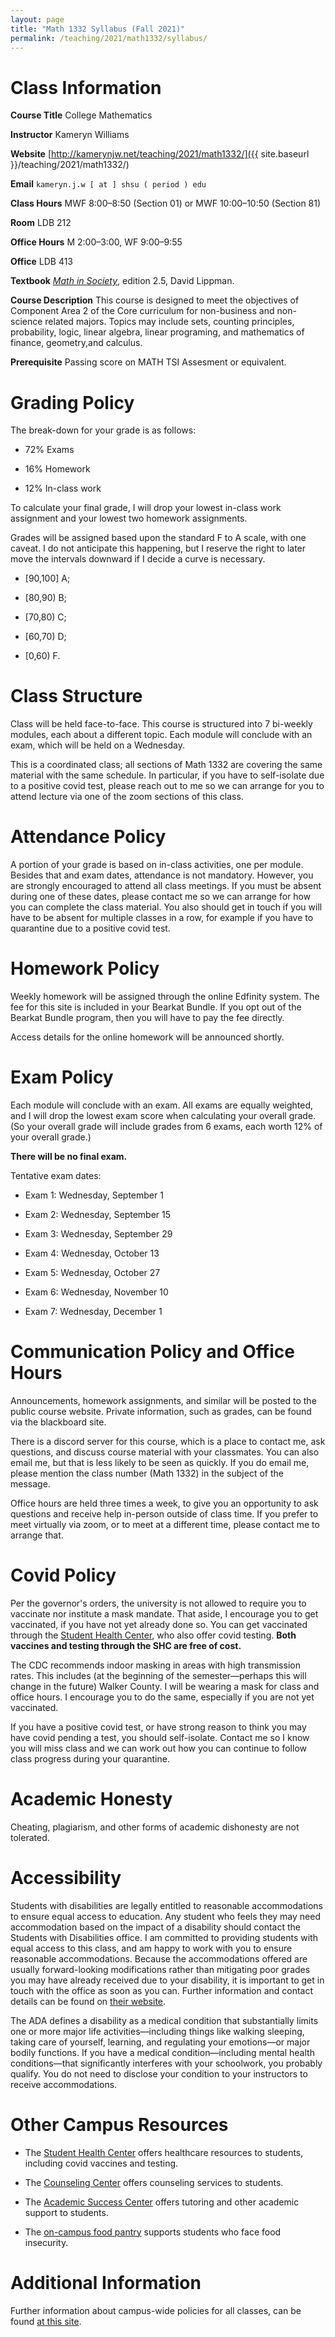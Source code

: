 ```yaml
---
layout: page
title: "Math 1332 Syllabus (Fall 2021)"
permalink: /teaching/2021/math1332/syllabus/
---
```


Class Information
=====

**Course Title** College Mathematics

**Instructor** Kameryn Williams

**Website** [http://kamerynjw.net/teaching/2021/math1332/]({{ site.baseurl }}/teaching/2021/math1332/)

**Email** `kameryn.j.w [ at ] shsu ( period ) edu`

**Class Hours** MWF 8:00–8:50 (Section 01) or MWF 10:00–10:50 (Section 81)

**Room** LDB 212

**Office Hours** M 2:00–3:00, WF 9:00–9:55

**Office** LDB 413

**Textbook** [*Math in Society*](http://www.opentextbookstore.com/mathinsociety), edition 2.5, David Lippman.

**Course Description** This course is designed to meet the objectives of Component Area 2 of the Core curriculum for non-business and non-science related majors. Topics may include sets, counting principles, probability, logic, linear algebra, linear programing, and mathematics of finance, geometry,and calculus.

**Prerequisite** Passing score on MATH TSI Assesment or equivalent.

Grading Policy
=======

The break-down for your grade is as follows:

* 72% Exams

* 16% Homework

* 12% In-class work

To calculate your final grade, I will drop your lowest in-class work assignment and your lowest two homework assignments.

Grades will be assigned based upon the standard F to A scale, with one caveat. I do not anticipate this happening, but I reserve the right to later move the intervals downward if I decide a curve is necessary.

* [90,100] A; 

* [80,90) B; 

* [70,80) C; 

* [60,70) D; 

* [0,60) F. 

Class Structure
=====

Class will be held face-to-face. This course is structured into 7 bi-weekly modules, each about a different topic. Each module will conclude with an exam, which will be held on a Wednesday.

This is a coordinated class; all sections of Math 1332 are covering the same material with the same schedule. In particular, if you have to self-isolate due to a positive covid test, please reach out to me so we can arrange for you to attend lecture via one of the zoom sections of this class.

Attendance Policy
==========

A portion of your grade is based on in-class activities, one per module. Besides that and exam dates, attendance is not mandatory. However, you are strongly encouraged to attend all class meetings. If you must be absent during one of these dates, please contact me so we can arrange for how you can complete the class material. You also should get in touch if you will have to be absent for multiple classes in a row, for example if you have to quarantine due to a positive covid test.

Homework Policy
========

Weekly homework will be assigned through the online Edfinity system. The fee for this site is included in your Bearkat Bundle. If you opt out of the Bearkat Bundle program, then you will have to pay the fee directly.

Access details for the online homework will be announced shortly.

Exam Policy
====

Each module will conclude with an exam. All exams are equally weighted, and I will drop the lowest exam score when calculating your overall grade. (So your overall grade will include grades from 6 exams, each worth 12% of your overall grade.)

**There will be no final exam.**

Tentative exam dates:

* Exam 1: Wednesday, September 1

* Exam 2: Wednesday, September 15

* Exam 3: Wednesday, September 29

* Exam 4: Wednesday, October 13

* Exam 5: Wednesday, October 27

* Exam 6: Wednesday, November 10

* Exam 7: Wednesday, December 1

Communication Policy and Office Hours
=============

Announcements, homework assignments, and similar will be posted to the public course website. Private information, such as grades, can be found via the blackboard site.

There is a discord server for this course, which is a place to contact me, ask questions, and discuss course material with your classmates. You can also email me, but that is less likely to be seen as quickly. If you do email me, please mention the class number (Math 1332) in the subject of the message.

Office hours are held three times a week, to give you an opportunity to ask questions and receive help in-person outside of class time. If you prefer to meet virtually via zoom, or to meet at a different time, please contact me to arrange that.

Covid Policy
=====

Per the governor's orders, the university is not allowed to require you to vaccinate nor institute a mask mandate. That aside, I encourage you to get vaccinated, if you have not yet already done so. You can get vaccinated through the [Student Health Center](https://www.shsu.edu/dept/student-health-center/), who also offer covid testing. **Both vaccines and testing through the SHC are free of cost.**

The CDC recommends indoor masking in areas with high transmission rates. This includes (at the beginning of the semester—perhaps this will change in the future) Walker County. I will be wearing a mask for class and office hours. I encourage you to do the same, especially if you are not yet vaccinated.

If you have a positive covid test, or have strong reason to think you may have covid pending a test, you should self-isolate. Contact me so I know you will miss class and we can work out how you can continue to follow class progress during your quarantine.

Academic Honesty
========

Cheating, plagiarism, and other forms of academic dishonesty are not tolerated.

Accessibility
=============

Students with disabilities are legally entitled to reasonable accommodations to ensure equal access to education. Any student who feels they may need accommodation based on the impact of a disability should contact the Students with Disabilities office. I am committed to providing students with equal access to this class, and am happy to work with you to ensure reasonable accommodations. Because the accommodations offered are usually forward-looking modifications rather than mitigating poor grades you may have already received due to your disability, it is important to get in touch with the office as soon as you can. Further information and contact details can be found on [their website](https://www.shsu.edu/dept/disability).

The ADA defines a disability as a medical condition that substantially limits one or more major life activities—including things like walking sleeping, taking care of yourself, learning, and regulating your emotions—or major bodily functions. If you have a medical condition—including mental health conditions—that significantly interferes with your schoolwork, you probably qualify. You do not need to disclose your condition to your instructors to receive accommodations. 


Other Campus Resources
=====

* The [Student Health Center](https://www.shsu.edu/dept/student-health-center) offers healthcare resources to students, including covid vaccines and testing.

* The [Counseling Center](https://www.shsu.edu/dept/counseling) offers counseling services to students.

* The [Academic Success Center](https://www.shsu.edu/centers/academic-success-center) offers tutoring and other academic support to students.

* The [on-campus food pantry](https://www.shsu.edu/academics/health-sciences/food-pantry) supports students who face food insecurity.

Additional Information
==========

Further information about campus-wide policies for all classes, can be found [at this site](https://www.shsu.edu/dept/academic-affairs/faculty-handbook/syllabus-guidelines).
